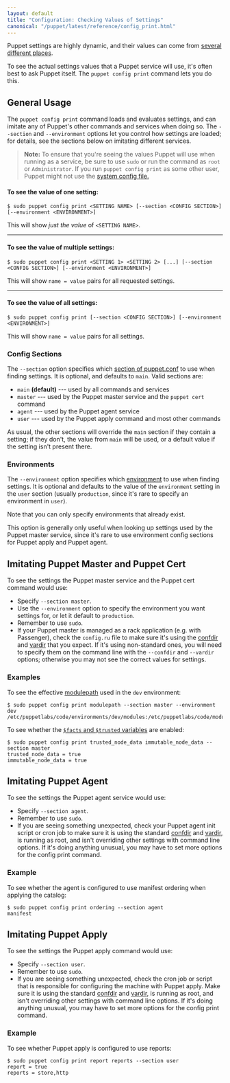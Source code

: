 ```yaml
---
layout: default
title: "Configuration: Checking Values of Settings"
canonical: "/puppet/latest/reference/config_print.html"
---
```



[config_sections]: ./config_file_main.html#config-sections
[setting_sources]: ./config_about_settings.html
[confdir_sys]: ./dirs_confdir.html#system-and-user-confdirs
[environment]: ./environments.html
[confdir]: ./dirs_confdir.html
[vardir]: ./dirs_vardir.html
[modulepath]: ./dirs_modulepath.html
[facts_and_trusted]: ./lang_facts_and_builtin_vars.html

Puppet settings are highly dynamic, and their values can come from [several different places][setting_sources].

To see the actual settings values that a Puppet service will use, it's often best to ask Puppet itself. The `puppet config print` command lets you do this.

General Usage
-----

The `puppet config print` command loads and evaluates settings, and can imitate any of Puppet's other commands and services when doing so. The `--section` and `--environment` options let you control how settings are loaded; for details, see the sections below on imitating different services.

> **Note:** To ensure that you're seeing the values Puppet will use when running as a service, be sure to use `sudo` or run the command as `root` or `Administrator`. If you run `puppet config print` as some other user, Puppet might not use the [system config file.][confdir_sys]

#### To see the value of one setting:

    $ sudo puppet config print <SETTING NAME> [--section <CONFIG SECTION>] [--environment <ENVIRONMENT>]

This will show _just the value_ of `<SETTING NAME>`.

---

#### To see the value of multiple settings:

    $ sudo puppet config print <SETTING 1> <SETTING 2> [...] [--section <CONFIG SECTION>] [--environment <ENVIRONMENT>]

This will show `name = value` pairs for all requested settings.

---

#### To see the value of all settings:

    $ sudo puppet config print [--section <CONFIG SECTION>] [--environment <ENVIRONMENT>]

This will show `name = value` pairs for all settings.


### Config Sections

The `--section` option specifies which [section of puppet.conf][config_sections] to use when finding settings. It is optional, and defaults to `main`. Valid sections are:

* `main` **(default)** --- used by all commands and services
* `master` --- used by the Puppet master service and the `puppet cert` command
* `agent` --- used by the Puppet agent service
* `user` --- used by the Puppet apply command and most other commands

As usual, the other sections will override the `main` section if they contain a setting; if they don't, the value from `main` will be used, or a default value if the setting isn't present there.

### Environments

The `--environment` option specifies which [environment][] to use when finding settings. It is optional and defaults to the value of the `environment` setting in the `user` section (usually `production`, since it's rare to specify an environment in `user`).

Note that you can only specify environments that already exist.

This option is generally only useful when looking up settings used by the Puppet master service, since it's rare to use environment config sections for Puppet apply and Puppet agent.


Imitating Puppet Master and Puppet Cert
-----

To see the settings the Puppet master service and the Puppet cert command would use:

* Specify `--section master`.
* Use the `--environment` option to specify the environment you want settings for, or let it default to `production`.
* Remember to use `sudo`.
* If your Puppet master is managed as a rack application (e.g. with Passenger), check the `config.ru` file to make sure it's using the [confdir][] and [vardir][] that you expect. If it's using non-standard ones, you will need to specify them on the command line with the `--confdir` and `--vardir` options; otherwise you may not see the correct values for settings.

### Examples

To see the effective [modulepath][] used in the `dev` environment:

    $ sudo puppet config print modulepath --section master --environment dev
    /etc/puppetlabs/code/environments/dev/modules:/etc/puppetlabs/code/modules:/opt/puppetlabs/puppet/modules

To see whether the [`$facts` and `$trusted` variables][facts_and_trusted] are enabled:

    $ sudo puppet config print trusted_node_data immutable_node_data --section master
    trusted_node_data = true
    immutable_node_data = true

Imitating Puppet Agent
-----

To see the settings the Puppet agent service would use:

* Specify `--section agent`.
* Remember to use `sudo`.
* If you are seeing something unexpected, check your Puppet agent init script or cron job to make sure it is using the standard [confdir][] and [vardir][], is running as root, and isn't overriding other settings with command line options. If it's doing anything unusual, you may have to set more options for the config print command.

### Example

To see whether the agent is configured to use manifest ordering when applying the catalog:

    $ sudo puppet config print ordering --section agent
    manifest

Imitating Puppet Apply
-----

To see the settings the Puppet apply command would use:

* Specify `--section user`.
* Remember to use `sudo`.
* If you are seeing something unexpected, check the cron job or script that is responsible for configuring the machine with Puppet apply. Make sure it is using the standard [confdir][] and [vardir][], is running as root, and isn't overriding other settings with command line options. If it's doing anything unusual, you may have to set more options for the config print command.

### Example

To see whether Puppet apply is configured to use reports:

    $ sudo puppet config print report reports --section user
    report = true
    reports = store,http
